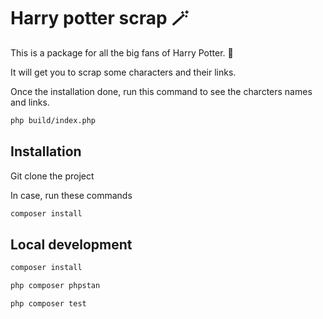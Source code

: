 # Harry potter scrap 🪄

This is a package for all the big fans of Harry Potter. 🧙

It will get you to scrap some characters and their links.

Once the installation done, run this command to see the charcters names and links.

```bash
php build/index.php
```

## Installation

Git clone the project

In case, run these commands

```bash
composer install
```

## Local development

```bash
composer install
```

```bash
php composer phpstan
```

```bash
php composer test
```
